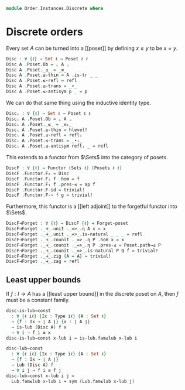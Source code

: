 <!--
```agda
open import Cat.Displayed.Univalence.Thin
open import Cat.Displayed.Total
open import Cat.Functor.Adjoint
open import Cat.Prelude

open import Order.Diagram.Lub
open import Order.Base

import Order.Reasoning as Poset
```
-->

```agda
module Order.Instances.Discrete where
```

# Discrete orders

Every set $A$ can be turned into a [[poset]] by defining $x \le y$ to
be $x = y$.

```agda
Disc : ∀ {ℓ} → Set ℓ → Poset ℓ ℓ
Disc A .Poset.Ob = ⌞ A ⌟
Disc A .Poset._≤_ = _≡_
Disc A .Poset.≤-thin = A .is-tr _ _
Disc A .Poset.≤-refl = refl
Disc A .Poset.≤-trans = _∙_
Disc A .Poset.≤-antisym p _ = p
```

We can do that same thing using the inductive identity type.

```agda 
Discᵢ : ∀ {ℓ} → Set ℓ → Poset ℓ ℓ
Discᵢ A .Poset.Ob = ⌞ A ⌟
Discᵢ A .Poset._≤_ = _≡ᵢ_
Discᵢ A .Poset.≤-thin = hlevel!
Discᵢ A .Poset.≤-refl = reflᵢ
Discᵢ A .Poset.≤-trans = _∙ᵢ_
Discᵢ A .Poset.≤-antisym reflᵢ _ = refl
```

This extends to a functor from $\Sets$ into the category of posets.

```agda
DiscF : ∀ {ℓ} → Functor (Sets ℓ) (Posets ℓ ℓ)
DiscF .Functor.F₀ = Disc
DiscF .Functor.F₁ f .hom = f
DiscF .Functor.F₁ f .pres-≤ = ap f
DiscF .Functor.F-id = trivial!
DiscF .Functor.F-∘ f g = trivial!
```

Furthermore, this functor is a [[left adjoint]] to the forgetful functor
into $\Sets$.

```agda
DiscF⊣Forget : ∀ {ℓ} → DiscF {ℓ} ⊣ Forget-poset
DiscF⊣Forget ._⊣_.unit ._=>_.η A x = x
DiscF⊣Forget ._⊣_.unit ._=>_.is-natural _ _ _ = refl
DiscF⊣Forget ._⊣_.counit ._=>_.η P .hom x = x
DiscF⊣Forget ._⊣_.counit ._=>_.η P .pres-≤ = Poset.path→≤ P
DiscF⊣Forget ._⊣_.counit ._=>_.is-natural P Q f = trivial!
DiscF⊣Forget ._⊣_.zig {A = A} = trivial!
DiscF⊣Forget ._⊣_.zag = refl
```

## Least upper bounds

If $f : I \to A$ has a [[least upper bound]] in the discrete poset on
$A$, then $f$ must be a constant family.

```agda
disc-is-lub→const
  : ∀ {ℓ iℓ} {Ix : Type iℓ} {A : Set ℓ}
  → {f : Ix → ∣ A ∣} {x : ∣ A ∣}
  → is-lub (Disc A) f x
  → ∀ i → f i ≡ x
disc-is-lub→const x-lub i = is-lub.fam≤lub x-lub i

disc-lub→const
  : ∀ {ℓ iℓ} {Ix : Type iℓ} {A : Set ℓ}
  → {f : Ix → ∣ A ∣}
  → Lub (Disc A) f
  → ∀ i j → f i ≡ f j
disc-lub→const x-lub i j =
  Lub.fam≤lub x-lub i ∙ sym (Lub.fam≤lub x-lub j)
```
